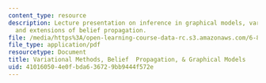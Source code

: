 ```yaml
---
content_type: resource
description: Lecture presentation on inference in graphical models, variational methods,
  and extensions of belief propagation.
file: /media/https%3A/open-learning-course-data-rc.s3.amazonaws.com/6-881-representation-and-modeling-for-image-analysis-spring-2005/410160504e0fbda636729bb9444f572e_bptutorial.pdf
file_type: application/pdf
resourcetype: Document
title: Variational Methods, Belief  Propagation, & Graphical Models
uid: 41016050-4e0f-bda6-3672-9bb9444f572e
---
```

